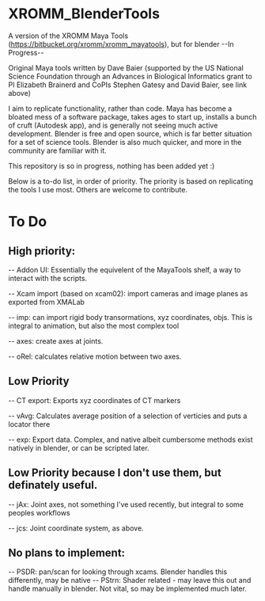 # XROMM_BlenderTools
A version of the XROMM Maya Tools (https://bitbucket.org/xromm/xromm_mayatools), but for blender --In Progress--

Original Maya tools written by Dave Baier (supported by the US National Science Foundation through an Advances in Biological Informatics grant to PI Elizabeth Brainerd and CoPIs Stephen Gatesy and David Baier, see link above)

I aim to replicate functionality, rather than code.  Maya has become a bloated mess of a software package, takes ages to start up, installs a bunch of cruft (Autodesk app), and is generally not seeing much active development.  Blender is free and open source, which is far better situation for a set of science tools.  Blender is also much quicker, and more in the community are familiar with it.

This repository is so in progress, nothing has been added yet :)

Below is a to-do list, in order of priority.  The priority is based on replicating the tools I use most.  Others are welcome to contribute.

# To Do

## High priority:

-- Addon UI: Essentially the equivelent of the MayaTools shelf, a way to interact with the scripts.

-- Xcam import (based on xcam02): import cameras and image planes as exported from XMALab

-- imp:  can import rigid body transormations, xyz coordinates, objs.  This is integral to animation, but also the most complex tool
 
-- axes: create axes at joints.

-- oRel: calculates relative motion between two axes.
 
## Low Priority 

-- CT export: Exports xyz coordinates of CT markers

-- vAvg: Calculates average position of a selection of verticies and puts a locator there

-- exp: Export data.  Complex, and native albeit cumbersome methods exist natively in blender, or can be scripted later.

## Low Priority because I don't use them, but definately useful.

-- jAx: Joint axes, not something I've used recently, but integral to some peoples workflows

-- jcs: Joint coordinate system, as above.

## No plans to implement:

-- PSDR: pan/scan for looking through xcams.  Blender handles this differently, may be native
-- PStrn: Shader related - may leave this out and handle manually in blender.  Not vital, so may be implemented much later.
